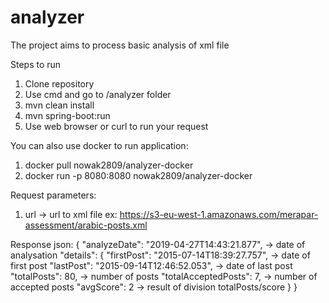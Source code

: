 # analyzer
The project aims to process basic analysis of xml file

Steps to run
1. Clone repository
2. Use cmd and go to /analyzer folder
3. mvn clean install
4. mvn spring-boot:run
5. Use web browser or curl to run your request

You can also use docker to run application:
1. docker pull nowak2809/analyzer-docker
2. docker run -p 8080:8080 nowak2809/analyzer-docker

Request parameters:
1. url -> url to xml file ex: https://s3-eu-west-1.amazonaws.com/merapar-assessment/arabic-posts.xml

Response json:
{
    "analyzeDate": "2019-04-27T14:43:21.877", -> date of analysation
    "details": {
        "firstPost": "2015-07-14T18:39:27.757", -> date of first post
        "lastPost": "2015-09-14T12:46:52.053", -> date of last post
        "totalPosts": 80, -> number of posts
        "totalAcceptedPosts": 7, -> number of accepted posts
        "avgScore": 2 -> result of division totalPosts/score
    }
}
